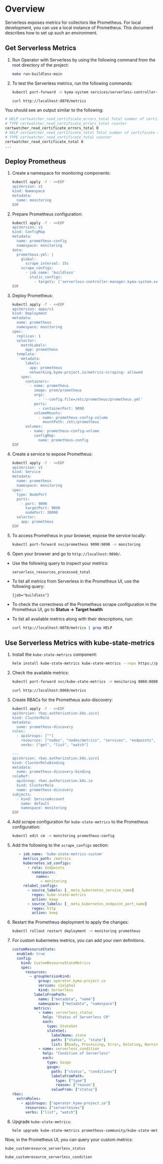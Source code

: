 # Overview

Serverless exposes metrics for collectors like Prometheus. For local development, you can use a local instance of Prometheus.
This document describes how to set up such an environment.

## Get Serverless Metrics

1. Run Operator with Serverless by using the following command from the root directory of the project:


   ```bash
   make run-buildless-main
   ```

1. To test the Serverless metrics, run the following commands:

    
   ```bash
   kubectl port-forward -n kyma-system services/serverless-controller-manager 8070:8080
   ```

   ```bash
   curl http://localhost:8070/metrics
   ```

You should see an output similar to the following:

   ```bash
   # HELP certwatcher_read_certificate_errors_total Total number of certificate read errors
   # TYPE certwatcher_read_certificate_errors_total counter
   certwatcher_read_certificate_errors_total 0
   # HELP certwatcher_read_certificate_total Total number of certificate reads
   # TYPE certwatcher_read_certificate_total counter
   certwatcher_read_certificate_total 0
   ...
   ```

## Deploy Prometheus


1. Create a namespace for monitoring components:

   ```bash
   kubectl apply -f - <<EOF
   apiVersion: v1
   kind: Namespace
   metadata:
     name: monitoring
   EOF
   ```

2. Prepare Prometheus configuration:

   ```bash
   kubectl apply -f - <<EOF
   apiVersion: v1
   kind: ConfigMap
   metadata:
     name: prometheus-config
     namespace: monitoring
   data:
     prometheus.yml: |
       global:
         scrape_interval: 15s
       scrape_configs:
         - job_name: 'buildless'
           static_configs:
             - targets: ['serverless-controller-manager.kyma-system.svc.cluster.local:8080']
   EOF
   ```
   
3. Deploy Prometheus:
    
   ```bash
   kubectl apply -f - <<EOF
   apiVersion: apps/v1
   kind: Deployment
   metadata:
     name: prometheus
     namespace: monitoring
   spec:
     replicas: 1
     selector:
       matchLabels:
         app: prometheus
     template:
       metadata:
         labels:
           app: prometheus
           networking.kyma-project.io/metrics-scraping: allowed
       spec:
         containers:
           - name: prometheus
             image: prom/prometheus
             args:
               - '--config.file=/etc/prometheus/prometheus.yml'
             ports:
               - containerPort: 9090
             volumeMounts:
               - name: prometheus-config-volume
                 mountPath: /etc/prometheus
         volumes:
           - name: prometheus-config-volume
             configMap:
               name: prometheus-config
   EOF
   ```
   
4. Create a service to expose Prometheus:

   ```bash
   kubectl apply -f - <<EOF
   apiVersion: v1
   kind: Service
   metadata:
     name: prometheus
     namespace: monitoring
   spec:
     type: NodePort
     ports:
       - port: 9090
         targetPort: 9090
         nodePort: 30090
     selector:
       app: prometheus
   EOF
   ```

5. To access Prometheus in your browser, expose the service locally:

   ```bash
   kubectl port-forward svc/prometheus 9090:9090 -n monitoring
   ```

6. Open your browser and go to `http://localhost:9090/`.


- Use the following query to inspect your metrics:

   ```
   serverless_resources_processed_total
   ```

- To list all metrics from Serverless in the Prometheus UI, use the following query:

   ```
   {job="buildless"}
   ```
  
- To check the correctness of the Prometheus scrape configuration in the Prometheus UI, go to **Status -> Target health**


- To list all available metrics along with their descriptions, run:

   ```bash
   curl http://localhost:8070/metrics | grep HELP
   ```

## Use Serverless Metrics with kube-state-metrics

1. Install the `kube-state-metrics` component:


   ```bash
   helm install kube-state-metrics kube-state-metrics --repo https://prometheus-community.github.io/helm-charts --namespace monitoring
   ```
  
2. Check the available metrics:

   ```bash
   kubectl port-forward svc/kube-state-metrics -n monitoring 8060:8080
   ```

   ```bash
   curl http://localhost:8060/metrics
   ```
   

3. Create RBACs for the Prometheus auto-discovery:

   ```bash
   kubectl apply -f - <<EOF
   apiVersion: rbac.authorization.k8s.io/v1
   kind: ClusterRole
   metadata:
     name: prometheus-discovery
   rules:
     - apiGroups: [""]
       resources: ["nodes", "nodes/metrics", "services", "endpoints", "pods", "namespaces"]
       verbs: ["get", "list", "watch"]
   
   ---
   apiVersion: rbac.authorization.k8s.io/v1
   kind: ClusterRoleBinding
   metadata:
     name: prometheus-discovery-binding
   roleRef:
     apiGroup: rbac.authorization.k8s.io
     kind: ClusterRole
     name: prometheus-discovery
   subjects:
     - kind: ServiceAccount
       name: default
       namespace: monitoring
   EOF
   ```

4. Add scrape configuration for `kube-state-metrics` to the Prometheus configuration:

   ```bash
   kubectl edit cm -n monitoring prometheus-config
   ```
   
5. Add the following to the `scrape_configs` section:

   ```yaml
      - job_name: 'kube-state-metrics-custom'
        metrics_path: /metrics
        kubernetes_sd_configs:
          - role: endpoints
            namespaces:
              names:
                - monitoring
        relabel_configs:
          - source_labels: [__meta_kubernetes_service_name]
            regex: kube-state-metrics
            action: keep
          - source_labels: [__meta_kubernetes_endpoint_port_name]
            regex: http
            action: keep
   ```
   
6. Restart the Prometheus deployment to apply the changes:

   ```bash
   kubectl rollout restart deployment -n monitoring prometheus
   ```

1. For custom kubernetes metrics, you can add your own definitions.


    ```yaml
    customResourceState:
      enabled: true
      config:
        kind: CustomResourceStateMetrics
        spec:
          resources:
            - groupVersionKind:
                group: operator.kyma-project.io
                version: v1alpha1
                kind: Serverless
              labelsFromPath:
                name: ["metadata", "name"]
                namespace: ["metadata", "namespace"]
              metrics:
                - name: serverless_status
                  help: "Status of Serverless CR"
                  each:
                    type: StateSet
                    stateSet:
                      labelName: state
                      path: ["status", "state"]
                      list: [Ready, Processing, Error, Deleting, Warning]
                - name: serverless_condition
                  help: "Condition of Serverless"
                  each:
                    type: Gauge
                    gauge:
                      path: ["status", "conditions"]
                      labelsFromPath:
                        type: ["type"]
                        reason: ["reason"]
                      valueFrom: ["status"]
    rbac:
      extraRules:
        - apiGroups: ["operator.kyma-project.io"]
          resources: ["serverlesses"]
          verbs: ["list", "watch"]
   ``` 

2. Upgrade `kube-state-metrics`:

   ```bash
   helm upgrade kube-state-metrics prometheus-community/kube-state-metrics -n monitoring -f ksm-crd-values.yaml
   ```
   
Now, in the Prometheus UI, you can query your custom metrics:

   ```
   kube_customresource_serverless_status
   ```

   ```
   kube_customresource_serverless_condition
   ```